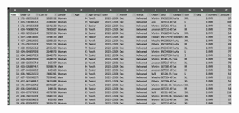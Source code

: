 

![](https://github.com/mushtaqmahboob/dataAnalytics_projects/blob/main/excel_projects/Screen%20Shot%202023-04-04%20at%2012.47.22%20AM.png)
